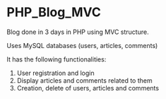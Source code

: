 # PHP_Blog_MVC
Blog done in 3 days in PHP using MVC structure.

Uses MySQL databases (users, articles, comments)

It has the following functionalities: 
1. User registration and login
2. Display articles and comments related to them
3. Creation, delete of users, articles and comments
